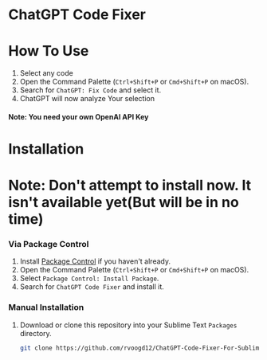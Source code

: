 # ChatGPT Code Fixer

# How To Use

1. Select any code
2. Open the Command Palette (`Ctrl+Shift+P` or `Cmd+Shift+P` on macOS).
3. Search for `ChatGPT: Fix Code` and select it.
4. ChatGPT will now analyze Your selection
#### Note: You need your own OpenAI API Key

# Installation

# Note: Don't attempt to install now. It isn't available yet(But will be in no time)

### Via Package Control

1. Install [Package Control](https://packagecontrol.io/installation) if you haven't already.
2. Open the Command Palette (`Ctrl+Shift+P` or `Cmd+Shift+P` on macOS).
3. Select `Package Control: Install Package`.
4. Search for `ChatGPT Code Fixer` and install it.

### Manual Installation

1. Download or clone this repository into your Sublime Text `Packages` directory.
   ```bash
   git clone https://github.com/rvoogd12/ChatGPT-Code-Fixer-For-Sublime-Text.git
